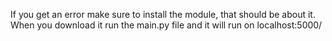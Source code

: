 If you get an error make sure to install the module, that should be about it.
When you download it run the main.py file and it will run on localhost:5000/
